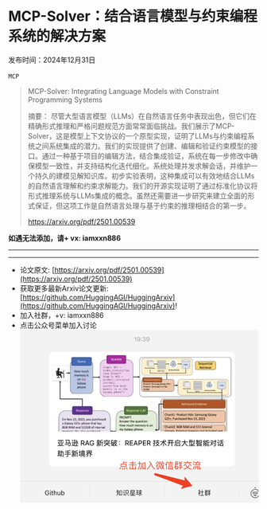 # MCP-Solver：结合语言模型与约束编程系统的解决方案
发布时间：2024年12月31日

`MCP`
> MCP-Solver: Integrating Language Models with Constraint Programming Systems
>
> 摘要：
尽管大型语言模型（LLMs）在自然语言任务中表现出色，但它们在精确形式推理和严格问题规范方面常常面临挑战。我们展示了MCP-Solver，这是模型上下文协议的一个原型实现，证明了LLMs与约束编程系统之间系统集成的潜力。我们的实现提供了创建、编辑和验证约束模型的接口。通过一种基于项目的编辑方法，结合集成验证，系统在每一步修改中确保模型一致性，并支持结构化迭代细化。系统处理并发求解会话，并维护一个持久的建模见解知识库。初步实验表明，这种集成可以有效地结合LLMs的自然语言理解和约束求解能力。我们的开源实现证明了通过标准化协议将形式推理系统与LLMs集成的概念。虽然还需要进一步研究来建立全面的形式保证，但这项工作是自然语言处理与基于约束的推理相结合的第一步。
>
> https://arxiv.org/pdf/2501.00539

**如遇无法添加，请+ vx: iamxxn886**
<hr />


<hr />

- 论文原文: [https://arxiv.org/pdf/2501.00539](https://arxiv.org/pdf/2501.00539)
- 获取更多最新Arxiv论文更新: [https://github.com/HuggingAGI/HuggingArxiv](https://github.com/HuggingAGI/HuggingArxiv)!
- 加入社群，+v: iamxxn886
- 点击公众号菜单加入讨论
![](https://raw.githubusercontent.com/HuggingAGI/wx_assets/main/2024/07/31/1722434818326-94339e92-22f1-4472-9d27-fed232f70b5d.jpeg)